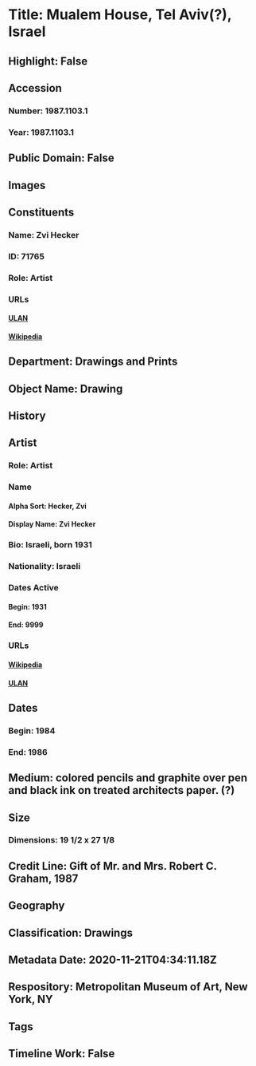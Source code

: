 # Title: Mualem House, Tel Aviv(?), Israel
## Highlight: False
## Accession
### Number: 1987.1103.1
### Year: 1987.1103.1
## Public Domain: False
## Images
## Constituents
### Name: Zvi Hecker
### ID: 71765
### Role: Artist
### URLs
#### [ULAN](http://vocab.getty.edu/page/ulan/500001832)
#### [Wikipedia](https://www.wikidata.org/wiki/Q231371)
## Department: Drawings and Prints
## Object Name: Drawing
## History
## Artist
### Role: Artist
### Name
#### Alpha Sort: Hecker, Zvi
#### Display Name: Zvi Hecker
### Bio: Israeli, born 1931
### Nationality: Israeli
### Dates Active
#### Begin: 1931
#### End: 9999
### URLs
#### [Wikipedia](https://www.wikidata.org/wiki/Q231371)
#### [ULAN](http://vocab.getty.edu/page/ulan/500001832)
## Dates
### Begin: 1984
### End: 1986
## Medium: colored pencils and graphite over pen and black ink on treated architects paper. (?)
## Size
### Dimensions: 19 1/2 x 27 1/8
## Credit Line: Gift of Mr. and Mrs. Robert C. Graham, 1987
## Geography
## Classification: Drawings
## Metadata Date: 2020-11-21T04:34:11.18Z
## Respository: Metropolitan Museum of Art, New York, NY
## Tags
## Timeline Work: False